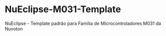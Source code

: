 # NuEclipse-M031-Template
NuEclipse - Template padrão para Familia de Microcontroladores M031 da Nuvoton
